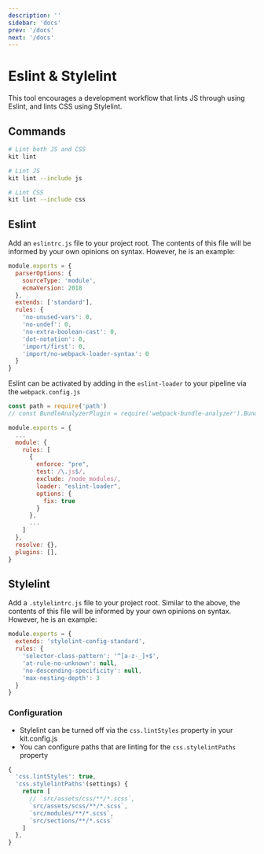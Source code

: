 ```yaml
---
description: ''
sidebar: 'docs'
prev: '/docs'
next: '/docs'
---
```


# Eslint & Stylelint

This tool encourages a development workflow that lints JS through using Eslint, and lints CSS using Stylelint.

## Commands

```bash
# Lint both JS and CSS
kit lint

# Lint JS
kit lint --include js

# Lint CSS
kit lint --include css
```

## Eslint

Add an `eslintrc.js` file to your project root. The contents of this file will be informed by your own opinions on syntax. However, he is an example:

```js
module.exports = {
  parserOptions: {
    sourceType: 'module',
    ecmaVersion: 2018
  },
  extends: ['standard'],
  rules: {
    'no-unused-vars': 0,
    'no-undef': 0,
    'no-extra-boolean-cast': 0,
    'dot-notation': 0,
    'import/first': 0,
    'import/no-webpack-loader-syntax': 0
  }
}
```

Eslint can be activated by adding in the `eslint-loader` to your pipeline via the `webpack.config.js`

```js
const path = require('path')
// const BundleAnalyzerPlugin = require('webpack-bundle-analyzer').BundleAnalyzerPlugin;

module.exports = {
  ...
  module: {
    rules: [
      {
        enforce: "pre",
        test: /\.js$/,
        exclude: /node_modules/,
        loader: "eslint-loader",
        options: {
          fix: true
        }
      },
      ...
    ]
  },
  resolve: {},
  plugins: [],
}
```

## Stylelint

Add a `.stylelintrc.js` file to your project root. Similar to the above, the contents of this file will be informed by your own opinions on syntax. However, he is an example:

```js
module.exports = {
  extends: 'stylelint-config-standard',
  rules: {
    'selector-class-pattern': '^[a-z-_]+$',
    'at-rule-no-unknown': null,
    'no-descending-specificity': null,
    'max-nesting-depth': 3
  }
}
```

### Configuration

- Stylelint can be turned off via the `css.lintStyles` property in your kit.config.js
- You can configure paths that are linting for the `css.stylelintPaths` property

```js
{
  'css.lintStyles': true,
  'css.stylelintPaths'(settings) {
    return [
      // `src/assets/css/**/*.scss`,
      `src/assets/scss/**/*.scss`,
      `src/modules/**/*.scss`,
      `src/sections/**/*.scss`
    ]
  },
}
```
